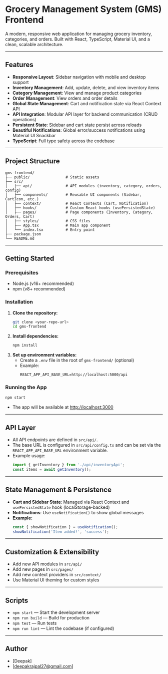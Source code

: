 # Grocery Management System (GMS) Frontend

A modern, responsive web application for managing grocery inventory, categories, and orders. Built with React, TypeScript, Material UI, and a clean, scalable architecture.

---

## Features

- **Responsive Layout**: Sidebar navigation with mobile and desktop support
- **Inventory Management**: Add, update, delete, and view inventory items
- **Category Management**: View and manage product categories
- **Order Management**: View orders and order details
- **Global State Management**: Cart and notification state via React Context API
- **API Integration**: Modular API layer for backend communication (CRUD operations)
- **Persistent State**: Sidebar and cart state persist across reloads
- **Beautiful Notifications**: Global error/success notifications using Material UI Snackbar
- **TypeScript**: Full type safety across the codebase

---

## Project Structure

```
gms-frontend/
├── public/                # Static assets
├── src/
│   ├── api/               # API modules (inventory, category, orders, config)
│   ├── components/        # Reusable UI components (Sidebar, CartIcon, etc.)
│   ├── context/           # React Contexts (Cart, Notification)
│   ├── hooks/             # Custom React hooks (usePersistedState)
│   ├── pages/             # Page components (Inventory, Category, Orders, Cart)
│   ├── styles/            # CSS files
│   ├── App.tsx            # Main app component
│   └── index.tsx          # Entry point
├── package.json
└── README.md
```

---

## Getting Started

### Prerequisites
- Node.js (v16+ recommended)
- npm (v8+ recommended)

### Installation

1. **Clone the repository:**
   ```sh
   git clone <your-repo-url>
   cd gms-frontend
   ```
2. **Install dependencies:**
   ```sh
   npm install
   ```
3. **Set up environment variables:**
   - Create a `.env` file in the root of `gms-frontend/` (optional)
   - Example:
     ```env
     REACT_APP_API_BASE_URL=http://localhost:5000/api
     ```

### Running the App

```sh
npm start
```
- The app will be available at [http://localhost:3000](http://localhost:3000)

---

## API Layer

- All API endpoints are defined in `src/api/`.
- The base URL is configured in `src/api/config.ts` and can be set via the `REACT_APP_API_BASE_URL` environment variable.
- Example usage:
  ```typescript
  import { getInventory } from './api/inventoryApi';
  const items = await getInventory();
  ```

---

## State Management & Persistence

- **Cart and Sidebar State**: Managed via React Context and `usePersistedState` hook (localStorage-backed)
- **Notifications**: Use `useNotification()` to show global messages
- **Example:**
  ```typescript
  const { showNotification } = useNotification();
  showNotification('Item added!', 'success');
  ```

---

## Customization & Extensibility

- Add new API modules in `src/api/`
- Add new pages in `src/pages/`
- Add new context providers in `src/context/`
- Use Material UI theming for custom styles

---

## Scripts

- `npm start` — Start the development server
- `npm run build` — Build for production
- `npm test` — Run tests
- `npm run lint` — Lint the codebase (if configured)

---

## Author

- [Deepak]
- [deepakrajpal27@gmail.com]
